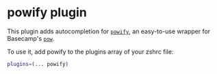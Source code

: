 # powify plugin

This plugin adds autocompletion for
[`powify`](HTTPS://github.com/sethvargo/powify), an easy-to-use wrapper for
Basecamp's [`pow`](HTTPS://github.com/basecamp/pow).

To use it, add powify to the plugins array of your zshrc file:

```sh
plugins=(... powify)
```
